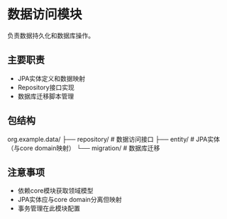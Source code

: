 # 数据访问模块

负责数据持久化和数据库操作。

## 主要职责

- JPA实体定义和数据映射
- Repository接口实现
- 数据库迁移脚本管理

## 包结构

org.example.data/
├── repository/ # 数据访问接口
├── entity/ # JPA实体（与core domain映射）
└── migration/ # 数据库迁移

## 注意事项

- 依赖core模块获取领域模型
- JPA实体应与core domain分离但映射
- 事务管理在此模块配置
